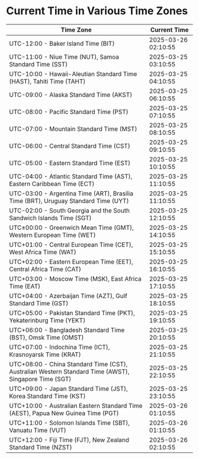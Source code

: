 # Current Time in Various Time Zones

| Time Zone | Current Time |
|-----------|--------------|
| UTC-12:00 - Baker Island Time (BIT) | 2025-03-26 02:10:55 |
| UTC-11:00 - Niue Time (NUT), Samoa Standard Time (SST) | 2025-03-25 03:10:55 |
| UTC-10:00 - Hawaii-Aleutian Standard Time (HAST), Tahiti Time (TAHT) | 2025-03-25 04:10:55 |
| UTC-09:00 - Alaska Standard Time (AKST) | 2025-03-25 06:10:55 |
| UTC-08:00 - Pacific Standard Time (PST) | 2025-03-25 07:10:55 |
| UTC-07:00 - Mountain Standard Time (MST) | 2025-03-25 08:10:55 |
| UTC-06:00 - Central Standard Time (CST) | 2025-03-25 09:10:55 |
| UTC-05:00 - Eastern Standard Time (EST) | 2025-03-25 10:10:55 |
| UTC-04:00 - Atlantic Standard Time (AST), Eastern Caribbean Time (ECT) | 2025-03-25 11:10:55 |
| UTC-03:00 - Argentina Time (ART), Brasília Time (BRT), Uruguay Standard Time (UYT) | 2025-03-25 11:10:55 |
| UTC-02:00 - South Georgia and the South Sandwich Islands Time (SGT) | 2025-03-25 12:10:55 |
| UTC±00:00 - Greenwich Mean Time (GMT), Western European Time (WET) | 2025-03-25 14:10:55 |
| UTC+01:00 - Central European Time (CET), West Africa Time (WAT) | 2025-03-25 15:10:55 |
| UTC+02:00 - Eastern European Time (EET), Central Africa Time (CAT) | 2025-03-25 16:10:55 |
| UTC+03:00 - Moscow Time (MSK), East Africa Time (EAT) | 2025-03-25 17:10:55 |
| UTC+04:00 - Azerbaijan Time (AZT), Gulf Standard Time (GST) | 2025-03-25 18:10:55 |
| UTC+05:00 - Pakistan Standard Time (PKT), Yekaterinburg Time (YEKT) | 2025-03-25 19:10:55 |
| UTC+06:00 - Bangladesh Standard Time (BST), Omsk Time (OMST) | 2025-03-25 20:10:55 |
| UTC+07:00 - Indochina Time (ICT), Krasnoyarsk Time (KRAT) | 2025-03-25 21:10:55 |
| UTC+08:00 - China Standard Time (CST), Australian Western Standard Time (AWST), Singapore Time (SGT) | 2025-03-25 22:10:55 |
| UTC+09:00 - Japan Standard Time (JST), Korea Standard Time (KST) | 2025-03-25 23:10:55 |
| UTC+10:00 - Australian Eastern Standard Time (AEST), Papua New Guinea Time (PGT) | 2025-03-26 01:10:55 |
| UTC+11:00 - Solomon Islands Time (SBT), Vanuatu Time (VUT) | 2025-03-26 01:10:55 |
| UTC+12:00 - Fiji Time (FJT), New Zealand Standard Time (NZST) | 2025-03-26 02:10:55 |
